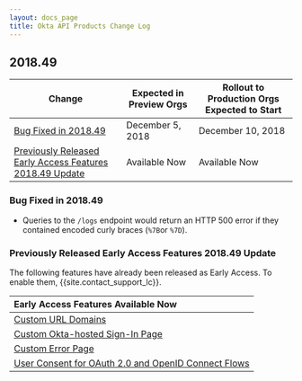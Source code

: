 ```yaml
---
layout: docs_page
title: Okta API Products Change Log
---
```


## 2018.49

| Change                                                                                                               | Expected in Preview Orgs | Rollout to Production Orgs Expected to Start |
| -------------------------------------------------------------------------------------------------------------------- | ------------------------ | -------------------------------------------- |
| [Bug Fixed in 2018.49](#bug-fixed-in-201849)                                                                       | December 5, 2018         | December 10, 2018                             |
| [Previously Released Early Access Features 2018.49 Update](#previously-released-early-access-features-201849-update) | Available Now            | Available Now                                |

### Bug Fixed in 2018.49

* Queries to the `/logs` endpoint would return an HTTP 500 error if they contained encoded curly braces (`%7B`or `%7D`).

### Previously Released Early Access Features 2018.49 Update

The following features have already been released as Early Access. To enable them, {{site.contact_support_lc}}.

| Early Access Features Available Now
| :------------------------------------------------- |
| [Custom URL Domains](#custom-url-domains-are-in-early-access)|
| [Custom Okta-hosted Sign-In Page](#custom-okta-hosted-sign-in-page-is-in-early-access)|
| [Custom Error Page](#custom-error-page-is-in-early-access)|
| [User Consent for OAuth 2.0 and OpenID Connect Flows](#user-consent-for-oauth-20-and-openid-connect-flows-in-early-availability-ea) |
